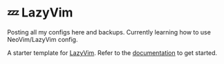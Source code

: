 # 💤 LazyVim
Posting all my configs here and backups. Currently learning how to use NeoVim/LazyVim config.


A starter template for [LazyVim](https://github.com/LazyVim/LazyVim).
Refer to the [documentation](https://lazyvim.github.io/installation) to get started.
